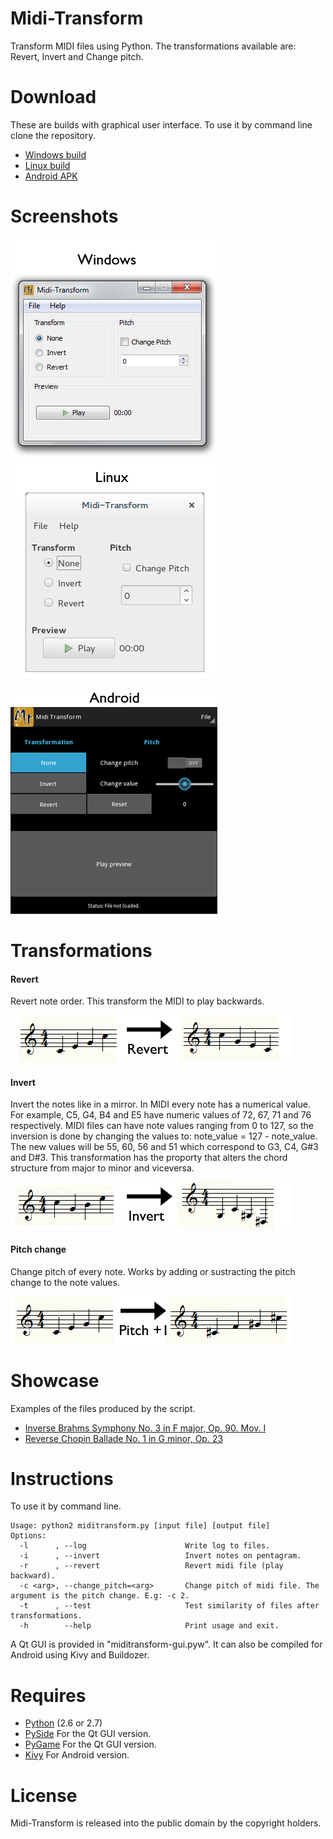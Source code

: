 Midi-Transform
============

Transform MIDI files using Python. The transformations available are: Revert, Invert and Change pitch.

Download
===========

These are builds with graphical user interface. To use it by command line clone the repository.

* [Windows build](https://github.com/cmrm/midi-transform/releases/download/v1.0.2/miditransform-gui_v1.0.2.exe)
* [Linux build](https://github.com/cmrm/midi-transform/releases/download/v1.0.2/miditransform-gui_v1.0.2.tar.gz)
* [Android APK](https://github.com/cmrm/midi-transform/releases/download/v1.0.2/MidiTransform-1.0.2.apk)

Screenshots
===========
![Windows](extra/qt_screenshot.png?raw=true "Windows") 
![Linux](extra/qt_linux_screenshot.png?raw=true "Linux") 

![Android](extra/android_screenshot.png?raw=true "Android")


Transformations
===============
#### Revert
Revert note order. This transform the MIDI to play backwards.

![Revert example](extra/RevertTransform.png?raw=true "Revert example")

#### Invert
Invert the notes like in a mirror. In MIDI every note has a numerical value. For example, C5, G4, B4 and E5 have numeric values of 72, 67, 71 and 76 respectively. MIDI files can have note values ranging from 0 to 127, so the inversion is done by changing the values to: note_value = 127 - note_value. The new values will be 55, 60, 56 and 51 which correspond to G3, C4, G#3 and D#3. This transformation has the proporty that alters the chord structure from major to minor and viceversa.

![Invert example](extra/InvertTransform.png?raw=true "Invert example")

#### Pitch change
Change pitch of every note. Works by adding or sustracting the pitch change to the note values.

![Pitch change example](extra/PitchTransform.png?raw=true "Pitch change example")

Showcase
===========

Examples of the files produced by the script.

* [Inverse Brahms Symphony No. 3 in F major, Op. 90. Mov. I](https://www.youtube.com/watch?v=kfrJyiVtBUI)
* [Reverse Chopin Ballade No. 1 in G minor, Op. 23](https://www.youtube.com/watch?v=fBDhxt-4A1Y)


Instructions
===========
To use it by command line.
```
Usage: python2 miditransform.py [input file] [output file]
Options:
  -l      , --log                      Write log to files.
  -i      , --invert                   Invert notes on pentagram.
  -r      , --revert                   Revert midi file (play backward).
  -c <arg>, --change_pitch=<arg>       Change pitch of midi file. The argument is the pitch change. E.g: -c 2.
  -t      , --test                     Test similarity of files after transformations.
  -h        --help                     Print usage and exit.
```

A Qt GUI is provided in "miditransform-gui.pyw". It can also be compiled for Android using Kivy and Buildozer.

Requires
===========

* [Python](http://www.python.org/download/) (2.6 or 2.7)
* [PySide](http://qt-project.org/wiki/PySide) For the Qt GUI version.
* [PyGame](http://pygame.org) For the Qt GUI version.
* [Kivy](http://kivy.org) For Android version.

License
===========
Midi-Transform is released into the public domain by the copyright holders.
